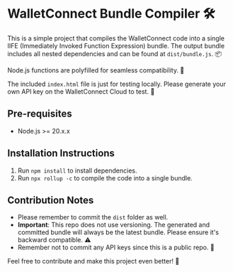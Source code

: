 # WalletConnect Bundle Compiler 🛠️

This is a simple project that compiles the WalletConnect code into a single IIFE (Immediately Invoked Function Expression) bundle. The output bundle includes all nested dependencies and can be found at `dist/bundle.js`. 📦

Node.js functions are polyfilled for seamless compatibility. 🔄

The included `index.html` file is just for testing locally. Please generate your own API key on the WalletConnect Cloud to test. 🔑

## Pre-requisites

- Node.js >= 20.x.x

## Installation Instructions

1. Run `npm install` to install dependencies.
2. Run `npx rollup -c` to compile the code into a single bundle.

## Contribution Notes

- Please remember to commit the `dist` folder as well.
- **Important**: This repo does not use versioning. The generated and committed bundle will always be the latest bundle. Please ensure it's backward compatible. ⚠️
- Remember not to commit any API keys since this is a public repo. 🚫

Feel free to contribute and make this project even better! 🚀
